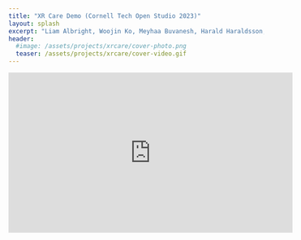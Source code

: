 ```yaml
---
title: "XR Care Demo (Cornell Tech Open Studio 2023)"
layout: splash
excerpt: "Liam Albright, Woojin Ko, Meyhaa Buvanesh, Harald Haraldsson, Fernanda Polubriaginof, Gilad Kuperman, Michelle Levy, Deborah Estrin, Nicki Dell"
header:
  #image: /assets/projects/xrcare/cover-photo.png
  teaser: /assets/projects/xrcare/cover-video.gif
---
```



<iframe width="560" height="315" src="https://www.youtube.com/embed/qKdGosOu5Ko" title="YouTube video player" frameborder="0" allow="accelerometer; autoplay; clipboard-write; encrypted-media; gyroscope; picture-in-picture; web-share" allowfullscreen></iframe>

